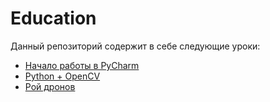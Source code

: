 # Education
Данный репозиторий содержит в себе следующие уроки:
* [Начало работы в PyCharm](https://github.com/GeoScan-Pioneer/Education/tree/main/%D0%A3%D1%80%D0%BE%D0%BA%201)
* [Python + OpenCV](https://github.com/GeoScan-Pioneer/Education/tree/main/%D0%A3%D1%80%D0%BE%D0%BA%202)
* [Рой дронов]()